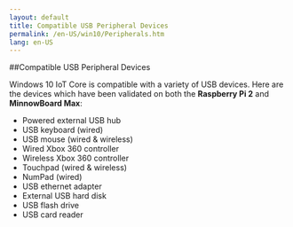 ```yaml
---
layout: default
title: Compatible USB Peripheral Devices
permalink: /en-US/win10/Peripherals.htm
lang: en-US
---
```


##Compatible USB Peripheral Devices

Windows 10 IoT Core is compatible with a variety of USB devices. Here are the devices which have been validated on both the **Raspberry Pi 2** and **MinnowBoard Max**:

* Powered external USB hub
* USB keyboard (wired)
* USB mouse (wired & wireless)
* Wired Xbox 360 controller
* Wireless Xbox 360 controller
* Touchpad (wired & wireless)
* NumPad (wired)
* USB ethernet adapter
* External USB hard disk
* USB flash drive
* USB card reader
